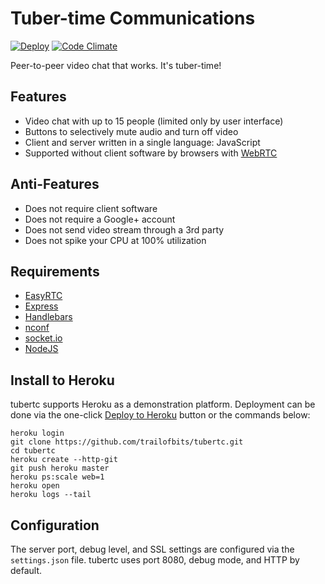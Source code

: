 Tuber-time Communications
=========================

[![Deploy](https://www.herokucdn.com/deploy/button.png)](https://heroku.com/deploy?template=https://github.com/heroku/node-js-sample)
[![Code Climate](https://codeclimate.com/github/trailofbits/tubertc/badges/gpa.svg)](https://codeclimate.com/github/trailofbits/tubertc)

Peer-to-peer video chat that works. It's tuber-time!

## Features
* Video chat with up to 15 people (limited only by user interface)
* Buttons to selectively mute audio and turn off video
* Client and server written in a single language: JavaScript
* Supported without client software by browsers with [WebRTC](http://caniuse.com/rtcpeerconnection)

## Anti-Features
* Does not require client software
* Does not require a Google+ account
* Does not send video stream through a 3rd party
* Does not spike your CPU at 100% utilization

## Requirements
* [EasyRTC](https://www.npmjs.org/package/easyrtc)
* [Express](https://www.npmjs.org/package/express)
* [Handlebars](http://handlebarsjs.com/)
* [nconf](https://www.npmjs.org/package/nconf)
* [socket.io](https://www.npmjs.org/package/socket.io)
* [NodeJS](http://nodejs.org/)

## Install to Heroku
tubertc supports Heroku as a demonstration platform. Deployment can be done via the one-click [Deploy to Heroku](https://heroku.com/deploy?template=https://github.com/trailofbits/tubertc) button or the commands below:

```
heroku login
git clone https://github.com/trailofbits/tubertc.git
cd tubertc
heroku create --http-git
git push heroku master
heroku ps:scale web=1
heroku open
heroku logs --tail
```

## Configuration
The server port, debug level, and SSL settings are configured via the `settings.json` file. tubertc uses port 8080, debug mode, and HTTP by default.

